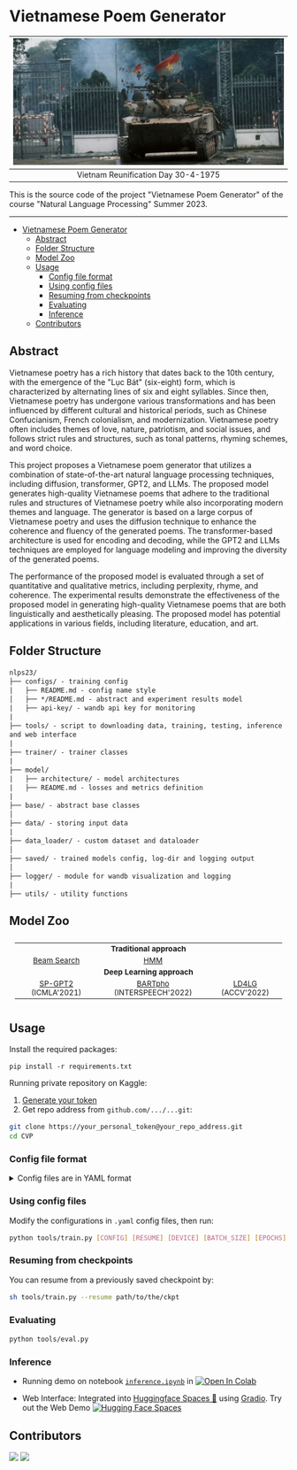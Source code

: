 # Vietnamese Poem Generator
| ![Vietnam Reunification Day 30-4-1975](https://github.com/tuanlda78202/nlps23/blob/main/assets/saigon.jpeg) |
| :---------------------------------------------------------------------------------------------------------: |
|                                     Vietnam Reunification Day 30-4-1975                                     |

This is the source code of the project "Vietnamese Poem Generator" of the course "Natural Language Processing" Summer 2023.

---
- [Vietnamese Poem Generator](#vietnamese-poem-generator)
  - [Abstract](#abstract)
  - [Folder Structure](#folder-structure)
  - [Model Zoo](#model-zoo)
  - [Usage](#usage)
    - [Config file format](#config-file-format)
    - [Using config files](#using-config-files)
    - [Resuming from checkpoints](#resuming-from-checkpoints)
    - [Evaluating](#evaluating)
    - [Inference](#inference)
  - [Contributors](#contributors)
## Abstract 
Vietnamese poetry has a rich history that dates back to the 10th century, with the emergence of the "Lục Bát" (six-eight) form, which is characterized by alternating lines of six and eight syllables. Since then, Vietnamese poetry has undergone various transformations and has been influenced by different cultural and historical periods, such as Chinese Confucianism, French colonialism, and modernization. Vietnamese poetry often includes themes of love, nature, patriotism, and social issues, and follows strict rules and structures, such as tonal patterns, rhyming schemes, and word choice.

This project proposes a Vietnamese poem generator that utilizes a combination of state-of-the-art natural language processing techniques, including diffusion, transformer, GPT2, and LLMs. The proposed model generates high-quality Vietnamese poems that adhere to the traditional rules and structures of Vietnamese poetry while also incorporating modern themes and language. The generator is based on a large corpus of Vietnamese poetry and uses the diffusion technique to enhance the coherence and fluency of the generated poems. The transformer-based architecture is used for encoding and decoding, while the GPT2 and LLMs techniques are employed for language modeling and improving the diversity of the generated poems. 

The performance of the proposed model is evaluated through a set of quantitative and qualitative metrics, including perplexity, rhyme, and coherence. The experimental results demonstrate the effectiveness of the proposed model in generating high-quality Vietnamese poems that are both linguistically and aesthetically pleasing. The proposed model has potential applications in various fields, including literature, education, and art.

## Folder Structure

```
nlps23/
├── configs/ - training config
|   ├── README.md - config name style
│   ├── */README.md - abstract and experiment results model
|   ├── api-key/ - wandb api key for monitoring
|
├── tools/ - script to downloading data, training, testing, inference and web interface
|
├── trainer/ - trainer classes 
|
├── model/ 
|   ├── architecture/ - model architectures
|   ├── README.md - losses and metrics definition
|
├── base/ - abstract base classes
│   
├── data/ - storing input data
|
├── data_loader/ - custom dataset and dataloader
│
├── saved/ - trained models config, log-dir and logging output
│
├── logger/ - module for wandb visualization and logging
|
├── utils/ - utility functions
```
## Model Zoo 
<summary></summary>

<table style="margin-left:auto;margin-right:auto;font-size:1.4vw;padding:10px 10px;text-align:center;vertical-align:center;">
  <tr>
    <td colspan="5" style="font-weight:bold;">Traditional approach</td>
  </tr>
  <tr>
    <td><a href="https://github.com/tuanlda78202/nlps23/blob/main/configs/beam/README.md">Beam Search</a></td>
    <td><a href="https://github.com/tuanlda78202/nlps23/blob/main/configs/hmm/README.md">HMM</a></td>
  </tr>


  <tr>
    <td colspan="5" style="font-weight:bold;">Deep Learning approach</td>
  </tr>
  <tr>
    <td><a href="https://github.com/tuanlda78202/nlps23/blob/main/configs/spgpt2/README.md">SP-GPT2</a> (ICMLA'2021)</td>
    <td><a href="https://github.com/tuanlda78202/nlps23/blob/main/configs/bartpho/README.md">BARTpho</a> (INTERSPEECH'2022)</td>
    <td><a href="https://github.com/tuanlda78202/nlps23/blob/main/configs/ld4lg/README.md">LD4LG</a> (ACCV'2022)</td>
  </tr>

</table>

## Usage

Install the required packages:

```
pip install -r requirements.txt
```
<!-- pipreqs for get requirements.txt -->

Running private repository on Kaggle:
1. [Generate your token](https://github.com/settings/tokens)
2. Get repo address from `github.com/.../...git`: 
```bash
git clone https://your_personal_token@your_repo_address.git
cd CVP
```
### Config file format

<details>
<summary>Config files are in YAML format</summary>

```yaml
name: U2NetFull_scratch_1gpu-bs4_KNC_size320x320

n_gpu: 1

arch:
  type: u2net_full
  args: {}

data_loader:
  type: KNC_DataLoader
  args:
    batch_size: 4
    shuffle: true
    num_workers: 1
    validation_split: 0.1
    output_size: 320
    crop_size: 288

optimizer:
  type: Adam
  args:
    lr: 0.001
    weight_decay: 0
    eps: 1.e-8
    betas:
      - 0.9
      - 0.999

loss: multi_bce_fusion

metrics:
  - mae
  - sm

lr_scheduler:
  type: StepLR
  args:
    step_size: 50
    gamma: 0.1

trainer:
  type: Trainer

  epochs: 1000
  save_dir: saved/
  save_period: 10
  verbosity: 1

  visual_tool: wandb
  project: cvps23
  name: U2NetLite_scratch_1gpu-bs4_KNC_size320x320

  # Edit *username for tracking WandB multi-accounts
  api_key_file: ./configs/api-key/tuanlda78202
  entity: tuanlda78202
  
test:
  save_dir: saved/generated
  n_sample: 1000
  batch_size: 32
```

</details>

### Using config files
Modify the configurations in `.yaml` config files, then run:

```bash
python tools/train.py [CONFIG] [RESUME] [DEVICE] [BATCH_SIZE] [EPOCHS]
```

### Resuming from checkpoints
You can resume from a previously saved checkpoint by:

```bash
sh tools/train.py --resume path/to/the/ckpt
```

### Evaluating
```bash
python tools/eval.py
```

### Inference 
- Running demo on notebook [`inference.ipynb`](https://github.com/tuanlda78202/cvps23/blob/main/tools/inference.ipynb) in [![Open In Colab](https://colab.research.google.com/assets/colab-badge.svg)](https://colab.research.google.com/github/tuanlda78202/CVP/)

- Web Interface: Integrated into [Huggingface Spaces 🤗](https://huggingface.co/spaces) using [Gradio](https://github.com/gradio-app/gradio). Try out the Web Demo [![Hugging Face Spaces](https://img.shields.io/badge/%F0%9F%A4%97%20Hugging%20Face-Spaces-blue)](https://huggingface.co/spaces/doevent/dis-background-removal) <br> 


## Contributors 
<!-- https://contrib.rocks/preview?repo=tuanlda78202%2FCVP -->

<a href="https://github.com/tuanlda78202/CVP/graphs/contributors">
<img src="https://contrib.rocks/image?repo=tuanlda78202/CVP" /></a>
<a href="https://github.com/tuanlda78202/CVP/graphs/contributors">
  <img src="https://contrib.rocks/image?repo=tuanlda78202/CVP" />
</a>
